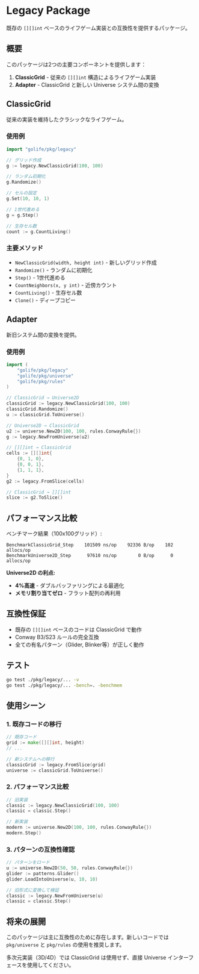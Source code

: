 # Legacy Package

既存の `[][]int` ベースのライフゲーム実装との互換性を提供するパッケージ。

## 概要

このパッケージは2つの主要コンポーネントを提供します：

1. **ClassicGrid** - 従来の `[][]int` 構造によるライフゲーム実装
2. **Adapter** - ClassicGrid と新しい Universe システム間の変換

## ClassicGrid

従来の実装を維持したクラシックなライフゲーム。

### 使用例

```go
import "golife/pkg/legacy"

// グリッド作成
g := legacy.NewClassicGrid(100, 100)

// ランダム初期化
g.Randomize()

// セルの設定
g.Set(10, 10, 1)

// 1世代進める
g = g.Step()

// 生存セル数
count := g.CountLiving()
```

### 主要メソッド

- `NewClassicGrid(width, height int)` - 新しいグリッド作成
- `Randomize()` - ランダムに初期化
- `Step()` - 1世代進める
- `CountNeighbors(x, y int)` - 近傍カウント
- `CountLiving()` - 生存セル数
- `Clone()` - ディープコピー

## Adapter

新旧システム間の変換を提供。

### 使用例

```go
import (
    "golife/pkg/legacy"
    "golife/pkg/universe"
    "golife/pkg/rules"
)

// ClassicGrid → Universe2D
classicGrid := legacy.NewClassicGrid(100, 100)
classicGrid.Randomize()
u := classicGrid.ToUniverse()

// Universe2D → ClassicGrid
u2 := universe.New2D(100, 100, rules.ConwayRule{})
g := legacy.NewFromUniverse(u2)

// [][]int → ClassicGrid
cells := [][]int{
    {0, 1, 0},
    {0, 0, 1},
    {1, 1, 1},
}
g2 := legacy.FromSlice(cells)

// ClassicGrid → [][]int
slice := g2.ToSlice()
```

## パフォーマンス比較

ベンチマーク結果（100x100グリッド）:

```
BenchmarkClassicGrid_Step    101509 ns/op    92336 B/op    102 allocs/op
BenchmarkUniverse2D_Step      97610 ns/op        0 B/op      0 allocs/op
```

**Universe2D の利点:**
- **4%高速** - ダブルバッファリングによる最適化
- **メモリ割り当てゼロ** - フラット配列の再利用

## 互換性保証

- 既存の `[][]int` ベースのコードは ClassicGrid で動作
- Conway B3/S23 ルールの完全互換
- 全ての有名パターン（Glider, Blinker等）が正しく動作

## テスト

```bash
go test ./pkg/legacy/... -v
go test ./pkg/legacy/... -bench=. -benchmem
```

## 使用シーン

### 1. 既存コードの移行

```go
// 既存コード
grid := make([][]int, height)
// ...

// 新システムへの移行
classicGrid := legacy.FromSlice(grid)
universe := classicGrid.ToUniverse()
```

### 2. パフォーマンス比較

```go
// 旧実装
classic := legacy.NewClassicGrid(100, 100)
classic = classic.Step()

// 新実装
modern := universe.New2D(100, 100, rules.ConwayRule{})
modern.Step()
```

### 3. パターンの互換性確認

```go
// パターンをロード
u := universe.New2D(50, 50, rules.ConwayRule{})
glider := patterns.Glider()
glider.LoadIntoUniverse(u, 10, 10)

// 旧形式に変換して検証
classic := legacy.NewFromUniverse(u)
classic = classic.Step()
```

## 将来の展開

このパッケージは主に互換性のために存在します。新しいコードでは `pkg/universe` と `pkg/rules` の使用を推奨します。

多次元実装（3D/4D）では ClassicGrid は使用せず、直接 Universe インターフェースを使用してください。
